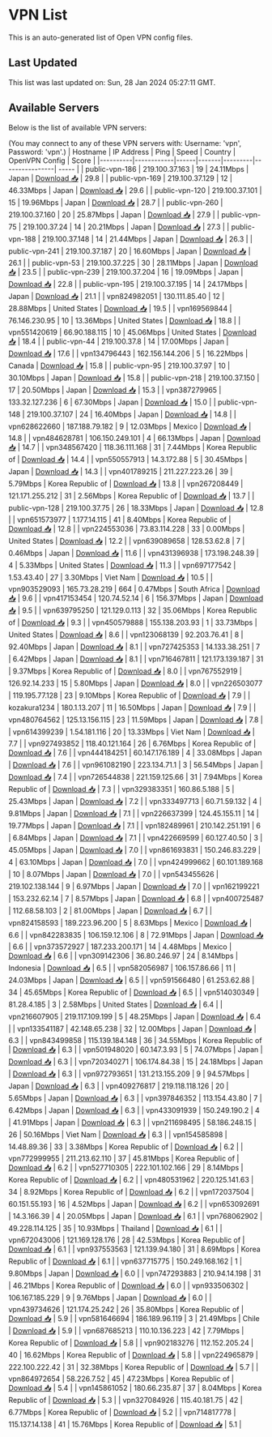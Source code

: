 # VPN List

This is an auto-generated list of Open VPN config files.

## Last Updated

This list was last updated on: Sun, 28 Jan 2024 05:27:11 GMT.

## Available Servers

Below is the list of available VPN servers:

(You may connect to any of these VPN servers with: Username: 'vpn', Password: 'vpn'.)
| Hostname | IP Address | Ping | Speed | Country | OpenVPN Config | Score |
|----------|------------|------|-------|---------|----------------| ----- |
| public-vpn-186 | 219.100.37.163 | 19 | 24.11Mbps | Japan | [Download 📥](./configs/server_0_JP.ovpn) | 29.8 |
| public-vpn-169 | 219.100.37.129 | 12 | 46.33Mbps | Japan | [Download 📥](./configs/server_1_JP.ovpn) | 29.6 |
| public-vpn-120 | 219.100.37.101 | 15 | 19.96Mbps | Japan | [Download 📥](./configs/server_2_JP.ovpn) | 28.7 |
| public-vpn-260 | 219.100.37.160 | 20 | 25.87Mbps | Japan | [Download 📥](./configs/server_3_JP.ovpn) | 27.9 |
| public-vpn-75 | 219.100.37.24 | 14 | 20.21Mbps | Japan | [Download 📥](./configs/server_4_JP.ovpn) | 27.3 |
| public-vpn-188 | 219.100.37.148 | 14 | 21.44Mbps | Japan | [Download 📥](./configs/server_5_JP.ovpn) | 26.3 |
| public-vpn-241 | 219.100.37.187 | 20 | 16.60Mbps | Japan | [Download 📥](./configs/server_6_JP.ovpn) | 26.1 |
| public-vpn-53 | 219.100.37.225 | 30 | 28.11Mbps | Japan | [Download 📥](./configs/server_7_JP.ovpn) | 23.5 |
| public-vpn-239 | 219.100.37.204 | 16 | 19.09Mbps | Japan | [Download 📥](./configs/server_8_JP.ovpn) | 22.8 |
| public-vpn-195 | 219.100.37.195 | 14 | 24.17Mbps | Japan | [Download 📥](./configs/server_9_JP.ovpn) | 21.1 |
| vpn824982051 | 130.111.85.40 | 12 | 28.88Mbps | United States | [Download 📥](./configs/server_10_US.ovpn) | 19.5 |
| vpn169569844 | 76.146.230.95 | 10 | 13.36Mbps | United States | [Download 📥](./configs/server_11_US.ovpn) | 18.8 |
| vpn551420619 | 66.90.188.115 | 10 | 45.06Mbps | United States | [Download 📥](./configs/server_12_US.ovpn) | 18.4 |
| public-vpn-44 | 219.100.37.8 | 14 | 17.00Mbps | Japan | [Download 📥](./configs/server_13_JP.ovpn) | 17.6 |
| vpn134796443 | 162.156.144.206 | 5 | 16.22Mbps | Canada | [Download 📥](./configs/server_14_CA.ovpn) | 15.8 |
| public-vpn-95 | 219.100.37.97 | 10 | 30.10Mbps | Japan | [Download 📥](./configs/server_15_JP.ovpn) | 15.8 |
| public-vpn-218 | 219.100.37.150 | 17 | 20.50Mbps | Japan | [Download 📥](./configs/server_16_JP.ovpn) | 15.3 |
| vpn387279965 | 133.32.127.236 | 6 | 67.30Mbps | Japan | [Download 📥](./configs/server_17_JP.ovpn) | 15.0 |
| public-vpn-148 | 219.100.37.107 | 24 | 16.40Mbps | Japan | [Download 📥](./configs/server_18_JP.ovpn) | 14.8 |
| vpn628622660 | 187.188.79.182 | 9 | 12.03Mbps | Mexico | [Download 📥](./configs/server_19_MX.ovpn) | 14.8 |
| vpn484628781 | 106.150.249.101 | 4 | 66.13Mbps | Japan | [Download 📥](./configs/server_20_JP.ovpn) | 14.7 |
| vpn348567420 | 118.36.111.168 | 31 | 7.44Mbps | Korea Republic of | [Download 📥](./configs/server_21_KR.ovpn) | 14.4 |
| vpn550557913 | 14.3.172.88 | 5 | 30.45Mbps | Japan | [Download 📥](./configs/server_22_JP.ovpn) | 14.3 |
| vpn401789215 | 211.227.223.26 | 39 | 5.79Mbps | Korea Republic of | [Download 📥](./configs/server_23_KR.ovpn) | 13.8 |
| vpn267208449 | 121.171.255.212 | 31 | 2.56Mbps | Korea Republic of | [Download 📥](./configs/server_24_KR.ovpn) | 13.7 |
| public-vpn-128 | 219.100.37.75 | 26 | 18.33Mbps | Japan | [Download 📥](./configs/server_25_JP.ovpn) | 12.8 |
| vpn651573977 | 1.177.14.115 | 41 | 8.40Mbps | Korea Republic of | [Download 📥](./configs/server_26_KR.ovpn) | 12.8 |
| vpn224553036 | 73.83.114.228 | 33 | 0.00Mbps | United States | [Download 📥](./configs/server_27_US.ovpn) | 12.2 |
| vpn639089658 | 128.53.62.8 | 7 | 0.46Mbps | Japan | [Download 📥](./configs/server_28_JP.ovpn) | 11.6 |
| vpn431396938 | 173.198.248.39 | 4 | 5.33Mbps | United States | [Download 📥](./configs/server_29_US.ovpn) | 11.3 |
| vpn697177542 | 1.53.43.40 | 27 | 3.30Mbps | Viet Nam | [Download 📥](./configs/server_30_VN.ovpn) | 10.5 |
| vpn903529093 | 165.73.28.219 | 664 | 0.47Mbps | South Africa | [Download 📥](./configs/server_31_ZA.ovpn) | 9.6 |
| vpn417153454 | 120.74.52.14 | 6 | 156.37Mbps | Japan | [Download 📥](./configs/server_32_JP.ovpn) | 9.5 |
| vpn639795250 | 121.129.0.113 | 32 | 35.06Mbps | Korea Republic of | [Download 📥](./configs/server_33_KR.ovpn) | 9.3 |
| vpn450579888 | 155.138.203.93 | 1 | 33.73Mbps | United States | [Download 📥](./configs/server_34_US.ovpn) | 8.6 |
| vpn123068139 | 92.203.76.41 | 8 | 92.40Mbps | Japan | [Download 📥](./configs/server_35_JP.ovpn) | 8.1 |
| vpn727425353 | 14.133.38.251 | 7 | 6.42Mbps | Japan | [Download 📥](./configs/server_36_JP.ovpn) | 8.1 |
| vpn716467811 | 121.173.139.187 | 31 | 9.37Mbps | Korea Republic of | [Download 📥](./configs/server_37_KR.ovpn) | 8.0 |
| vpn767552919 | 126.92.14.233 | 15 | 5.80Mbps | Japan | [Download 📥](./configs/server_38_JP.ovpn) | 8.0 |
| vpn226503077 | 119.195.77.128 | 23 | 9.10Mbps | Korea Republic of | [Download 📥](./configs/server_39_KR.ovpn) | 7.9 |
| kozakura1234 | 180.1.13.207 | 11 | 16.50Mbps | Japan | [Download 📥](./configs/server_40_JP.ovpn) | 7.9 |
| vpn480764562 | 125.13.156.115 | 23 | 11.59Mbps | Japan | [Download 📥](./configs/server_41_JP.ovpn) | 7.8 |
| vpn614399239 | 1.54.181.116 | 20 | 13.33Mbps | Viet Nam | [Download 📥](./configs/server_42_VN.ovpn) | 7.7 |
| vpn927493852 | 118.40.121.164 | 26 | 6.76Mbps | Korea Republic of | [Download 📥](./configs/server_43_KR.ovpn) | 7.6 |
| vpn444184251 | 60.147.176.189 | 4 | 33.08Mbps | Japan | [Download 📥](./configs/server_44_JP.ovpn) | 7.6 |
| vpn961082190 | 223.134.71.1 | 3 | 56.54Mbps | Japan | [Download 📥](./configs/server_45_JP.ovpn) | 7.4 |
| vpn726544838 | 221.159.125.66 | 31 | 7.94Mbps | Korea Republic of | [Download 📥](./configs/server_46_KR.ovpn) | 7.3 |
| vpn329383351 | 160.86.5.188 | 5 | 25.43Mbps | Japan | [Download 📥](./configs/server_47_JP.ovpn) | 7.2 |
| vpn333497713 | 60.71.59.132 | 4 | 9.81Mbps | Japan | [Download 📥](./configs/server_48_JP.ovpn) | 7.1 |
| vpn226637399 | 124.45.155.11 | 14 | 19.77Mbps | Japan | [Download 📥](./configs/server_49_JP.ovpn) | 7.1 |
| vpn182489961 | 210.142.251.191 | 6 | 6.84Mbps | Japan | [Download 📥](./configs/server_50_JP.ovpn) | 7.1 |
| vpn422669599 | 60.127.40.50 | 3 | 45.05Mbps | Japan | [Download 📥](./configs/server_51_JP.ovpn) | 7.0 |
| vpn861693831 | 150.246.83.229 | 4 | 63.10Mbps | Japan | [Download 📥](./configs/server_52_JP.ovpn) | 7.0 |
| vpn424999662 | 60.101.189.168 | 10 | 8.07Mbps | Japan | [Download 📥](./configs/server_53_JP.ovpn) | 7.0 |
| vpn543455626 | 219.102.138.144 | 9 | 6.97Mbps | Japan | [Download 📥](./configs/server_54_JP.ovpn) | 7.0 |
| vpn162199221 | 153.232.62.14 | 7 | 8.57Mbps | Japan | [Download 📥](./configs/server_55_JP.ovpn) | 6.8 |
| vpn400725487 | 112.68.58.103 | 2 | 81.00Mbps | Japan | [Download 📥](./configs/server_56_JP.ovpn) | 6.7 |
| vpn824158593 | 189.223.96.200 | 5 | 8.63Mbps | Mexico | [Download 📥](./configs/server_57_MX.ovpn) | 6.6 |
| vpn842283835 | 106.159.12.106 | 8 | 72.91Mbps | Japan | [Download 📥](./configs/server_58_JP.ovpn) | 6.6 |
| vpn373572927 | 187.233.200.171 | 14 | 4.48Mbps | Mexico | [Download 📥](./configs/server_59_MX.ovpn) | 6.6 |
| vpn309142306 | 36.80.246.97 | 24 | 8.14Mbps | Indonesia | [Download 📥](./configs/server_60_ID.ovpn) | 6.5 |
| vpn582056987 | 106.157.86.66 | 11 | 24.03Mbps | Japan | [Download 📥](./configs/server_61_JP.ovpn) | 6.5 |
| vpn591566480 | 61.253.62.88 | 34 | 45.65Mbps | Korea Republic of | [Download 📥](./configs/server_62_KR.ovpn) | 6.5 |
| vpn514030349 | 81.28.4.185 | 3 | 2.58Mbps | United States | [Download 📥](./configs/server_63_US.ovpn) | 6.4 |
| vpn216607905 | 219.117.109.199 | 5 | 48.25Mbps | Japan | [Download 📥](./configs/server_64_JP.ovpn) | 6.4 |
| vpn133541187 | 42.148.65.238 | 32 | 12.00Mbps | Japan | [Download 📥](./configs/server_65_JP.ovpn) | 6.3 |
| vpn843499858 | 115.139.184.148 | 36 | 34.55Mbps | Korea Republic of | [Download 📥](./configs/server_66_KR.ovpn) | 6.3 |
| vpn501948020 | 60.147.3.93 | 5 | 74.07Mbps | Japan | [Download 📥](./configs/server_67_JP.ovpn) | 6.3 |
| vpn720340271 | 106.174.84.38 | 15 | 24.18Mbps | Japan | [Download 📥](./configs/server_68_JP.ovpn) | 6.3 |
| vpn972793651 | 131.213.155.209 | 9 | 94.57Mbps | Japan | [Download 📥](./configs/server_69_JP.ovpn) | 6.3 |
| vpn409276817 | 219.118.118.126 | 20 | 5.65Mbps | Japan | [Download 📥](./configs/server_70_JP.ovpn) | 6.3 |
| vpn397846352 | 113.154.43.80 | 7 | 6.42Mbps | Japan | [Download 📥](./configs/server_71_JP.ovpn) | 6.3 |
| vpn433091939 | 150.249.190.2 | 4 | 41.91Mbps | Japan | [Download 📥](./configs/server_72_JP.ovpn) | 6.3 |
| vpn211698495 | 58.186.248.15 | 26 | 50.16Mbps | Viet Nam | [Download 📥](./configs/server_73_VN.ovpn) | 6.3 |
| vpn154585898 | 14.48.89.36 | 33 | 3.38Mbps | Korea Republic of | [Download 📥](./configs/server_74_KR.ovpn) | 6.2 |
| vpn772999955 | 211.213.62.110 | 37 | 45.81Mbps | Korea Republic of | [Download 📥](./configs/server_75_KR.ovpn) | 6.2 |
| vpn527710305 | 222.101.102.166 | 29 | 8.14Mbps | Korea Republic of | [Download 📥](./configs/server_76_KR.ovpn) | 6.2 |
| vpn480531962 | 220.125.141.63 | 34 | 8.92Mbps | Korea Republic of | [Download 📥](./configs/server_77_KR.ovpn) | 6.2 |
| vpn172037504 | 60.151.55.193 | 16 | 4.52Mbps | Japan | [Download 📥](./configs/server_78_JP.ovpn) | 6.2 |
| vpn653092691 | 14.3.166.39 | 4 | 20.05Mbps | Japan | [Download 📥](./configs/server_79_JP.ovpn) | 6.1 |
| vpn768062902 | 49.228.114.125 | 35 | 10.93Mbps | Thailand | [Download 📥](./configs/server_80_TH.ovpn) | 6.1 |
| vpn672043006 | 121.169.128.176 | 28 | 42.53Mbps | Korea Republic of | [Download 📥](./configs/server_81_KR.ovpn) | 6.1 |
| vpn937553563 | 121.139.94.180 | 31 | 8.69Mbps | Korea Republic of | [Download 📥](./configs/server_82_KR.ovpn) | 6.1 |
| vpn637715775 | 150.249.168.162 | 1 | 9.80Mbps | Japan | [Download 📥](./configs/server_83_JP.ovpn) | 6.0 |
| vpn747293883 | 210.94.14.198 | 31 | 46.21Mbps | Korea Republic of | [Download 📥](./configs/server_84_KR.ovpn) | 6.0 |
| vpn933506302 | 106.167.185.229 | 9 | 9.76Mbps | Japan | [Download 📥](./configs/server_85_JP.ovpn) | 6.0 |
| vpn439734626 | 121.174.25.242 | 26 | 35.80Mbps | Korea Republic of | [Download 📥](./configs/server_86_KR.ovpn) | 5.9 |
| vpn581646694 | 186.189.96.119 | 3 | 21.49Mbps | Chile | [Download 📥](./configs/server_87_CL.ovpn) | 5.9 |
| vpn687685213 | 110.10.136.223 | 42 | 7.79Mbps | Korea Republic of | [Download 📥](./configs/server_88_KR.ovpn) | 5.8 |
| vpn902183276 | 112.152.205.24 | 40 | 16.62Mbps | Korea Republic of | [Download 📥](./configs/server_89_KR.ovpn) | 5.8 |
| vpn224965879 | 222.100.222.42 | 31 | 32.38Mbps | Korea Republic of | [Download 📥](./configs/server_90_KR.ovpn) | 5.7 |
| vpn864972654 | 58.226.7.52 | 45 | 47.23Mbps | Korea Republic of | [Download 📥](./configs/server_91_KR.ovpn) | 5.4 |
| vpn145861052 | 180.66.235.87 | 37 | 8.04Mbps | Korea Republic of | [Download 📥](./configs/server_92_KR.ovpn) | 5.3 |
| vpn327084926 | 115.40.181.75 | 42 | 6.77Mbps | Korea Republic of | [Download 📥](./configs/server_93_KR.ovpn) | 5.2 |
| vpn714817778 | 115.137.14.138 | 41 | 15.76Mbps | Korea Republic of | [Download 📥](./configs/server_94_KR.ovpn) | 5.1 |

